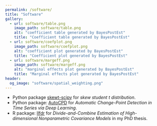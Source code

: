 ```yaml
---
permalink: /software/
title: "Software"
gallery:
  - url: software/table.png
    image_path: software/table.png
    alt: "coefficient table generated by BayesPostEst"
    title: "Coefficient table generated by BayesPostEst"
  - url: software/coefplot.png
    image_path: software/coefplot.png
    alt: "coefficient plot generated by BayesPostEst"
    title: "Coefficient plot generated by BayesPostEst"
  - url: software/margeff.png
    image_path: software/margeff.png
    alt: "marginal effects plot generated by BayesPostEst"
    title: "Marginal effects plot generated by BayesPostEst"
header:
  og_image: "software/spatial_weighting.png"
---
```


- Python package [skewt-scipy](https://pypi.org/project/skewt-scipy/) for *skew student  $t$ distribution*.
- Python package: [AutoCPD](https://pypi.org/project/autocpd/) for *Automatic Change-Point Detection in Time Series via Deep Learning*.
- R package: [llfdr](https://github.com/Jieli12/llfdr) for *Divide-and-Combine Estimation of High-dimensional Nonparametric Covariance Models* in my PhD thesis.
